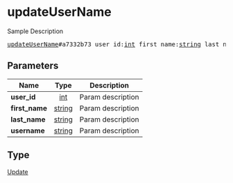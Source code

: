 # updateUserName

Sample Description

<pre>
<a href="../constructor/updateUserName.md">updateUserName</a>#a7332b73 user_id:<a href="../type/int.md">int</a> first_name:<a href="../type/string.md">string</a> last_name:<a href="../type/string.md">string</a> username:<a href="../type/string.md">string</a> = <a href="../type/Update.md">Update</a>;
</pre>

## Parameters

| Name | Type | Description |
|------|:----:|-------------|
| **user_id** | [int](../type/int.md) | Param description |
| **first_name** | [string](../type/string.md) | Param description |
| **last_name** | [string](../type/string.md) | Param description |
| **username** | [string](../type/string.md) | Param description |

## Type

[Update](../type/Update.md)
